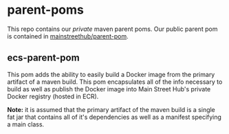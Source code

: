 # parent-poms
This repo contains our *private* maven parent poms.  Our public parent pom is
contained in [mainstreethub/parent-pom][parent-pom].

## ecs-parent-pom
This pom adds the ability to easily build a Docker image from the primary
artifact of a maven build.  This pom encapsulates all of the info necessary to
build as well as publish the Docker image into Main Street Hub's private Docker
registry (hosted in ECR).

**Note:** it is assumed that the primary artifact of the maven build is a single
fat jar that contains all of it's dependencies as well as a manifest specifying
a main class.

[parent-pom]: http://github.com/mainstreethub/parent-pom
